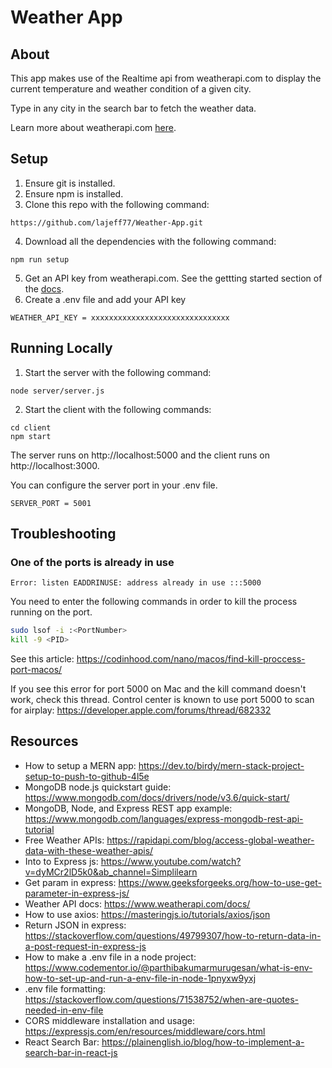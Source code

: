 # Weather App

## About
This app makes use of the Realtime api from weatherapi.com to display the current temperature and weather condition of a given city. 

Type in any city in the search bar to fetch the weather data.

Learn more about weatherapi.com [here](https://www.weatherapi.com/).

## Setup
1. Ensure git is installed.
2. Ensure npm is installed.
3. Clone this repo with the following command:
``` 
https://github.com/lajeff77/Weather-App.git 
```
4. Download all the dependencies with the following command:
```
npm run setup
```
5. Get an API key from weatherapi.com. See the gettting started section of the [docs](https://www.weatherapi.com/docs/).
6. Create a .env file and add your API key

```
WEATHER_API_KEY = xxxxxxxxxxxxxxxxxxxxxxxxxxxxxxx
```

## Running Locally
1. Start the server with the following command: 
```
node server/server.js  
```

2. Start the client with the following commands: 
```
cd client
npm start
```
The server runs on http://localhost:5000 and the client runs on http://localhost:3000.

You can configure the server port in your .env file.

```
SERVER_PORT = 5001
```

## Troubleshooting

### One of the ports is already in use

```
Error: listen EADDRINUSE: address already in use :::5000
```

You need to enter the following commands in order to kill the process running on the port.

```bash
sudo lsof -i :<PortNumber>
kill -9 <PID>
```

See this article: https://codinhood.com/nano/macos/find-kill-proccess-port-macos/

If you see this error for port 5000 on Mac and the kill command doesn't work, check this thread. Control center is known to use port 5000 to scan for airplay: https://developer.apple.com/forums/thread/682332

## Resources
 - How to setup a MERN app: https://dev.to/birdy/mern-stack-project-setup-to-push-to-github-4l5e
 - MongoDB node.js quickstart guide: https://www.mongodb.com/docs/drivers/node/v3.6/quick-start/ 
 - MongoDB, Node, and Express REST app example: https://www.mongodb.com/languages/express-mongodb-rest-api-tutorial
 - Free Weather APIs: https://rapidapi.com/blog/access-global-weather-data-with-these-weather-apis/
 - Into to Express js: https://www.youtube.com/watch?v=dyMCr2lD5k0&ab_channel=Simplilearn
 - Get param in express: https://www.geeksforgeeks.org/how-to-use-get-parameter-in-express-js/
 - Weather API docs: https://www.weatherapi.com/docs/
 - How to use axios: https://masteringjs.io/tutorials/axios/json
 - Return JSON in express: https://stackoverflow.com/questions/49799307/how-to-return-data-in-a-post-request-in-express-js
 - How to make a .env file in a node project: https://www.codementor.io/@parthibakumarmurugesan/what-is-env-how-to-set-up-and-run-a-env-file-in-node-1pnyxw9yxj
 - .env file formatting: https://stackoverflow.com/questions/71538752/when-are-quotes-needed-in-env-file
 - CORS middleware installation and usage: https://expressjs.com/en/resources/middleware/cors.html
 - React Search Bar: https://plainenglish.io/blog/how-to-implement-a-search-bar-in-react-js

